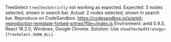 TreeSelect `treeCheckStrictly` not working as expected. Expected: 3 nodes selected, shown in search bar. Actual: 2 nodes selected, shown in search bar. Reproduce on CodeSandbox: <https://codesandbox.io/s/antd-reproduction-template-forked-srtrws?file=/index.js> Environment: antd 5.9.3, React 18.2.0, Windows, Google Chrome. Solution: Use `showCheckedStrategy={TreeSelect.SHOW_ALL}`.
